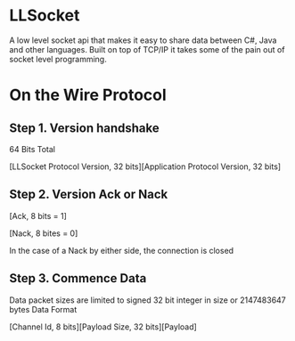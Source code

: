 LLSocket
========
A low level socket api that makes it easy to share data between C#, Java and other languages.  Built on top of TCP/IP it takes some of the pain out of socket level programming.

On the Wire Protocol
====================

Step 1. Version handshake
-------------------------
64 Bits Total

[LLSocket Protocol Version, 32 bits][Application Protocol Version, 32 bits]

Step 2. Version Ack or Nack
---------------------------
[Ack, 8 bits = 1]

[Nack, 8 bites = 0]

In the case of a Nack by either side, the connection is closed 

Step 3. Commence Data
---------------------
Data packet sizes are limited to signed 32 bit integer in size or 2147483647 bytes
Data Format

[Channel Id, 8 bits][Payload Size, 32 bits][Payload]


